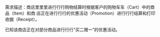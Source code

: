 需求描述：商店⾥里里进⾏行行购物结算时根据客户的购物⻋车（Cart）中的商品（Item）和商
店正在进⾏行行的优惠活动（Promotion）进⾏行行结算和打印收据（Receipt）。

已知该商店正在对部分商品进⾏行行“买二赠一”的优惠活动。